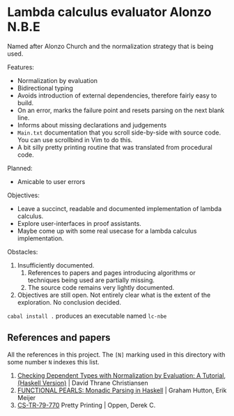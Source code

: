 # Lambda calculus evaluator Alonzo N.B.E

Named after Alonzo Church and the normalization strategy that is being used.

Features:

 * Normalization by evaluation
 * Bidirectional typing
 * Avoids introduction of external dependencies,
   therefore fairly easy to build.
 * On an error, marks the failure point and resets parsing on the next blank line.
 * Informs about missing declarations and judgements
 * `Main.txt` documentation that you scroll side-by-side with source code.
   You can use scrollbind in Vim to do this.
 * A bit silly pretty printing routine
   that was translated from procedural code.

Planned:

 * Amicable to user errors

Objectives:

 * Leave a succinct, readable and documented
   implementation of lambda calculus.
 * Explore user-interfaces in proof assistants.
 * Maybe come up with some real usecase for a lambda calculus implementation.

Obstacles:

 1. Insufficiently documented.
    1. References to papers and pages introducing algorithms
       or techniques being used are partially missing.
    2. The source code remains very lightly documented.
 2. Objectives are still open.
    Not entirely clear what is the extent of the exploration.
    No conclusion decided.

`cabal install .` produces an executable named `lc-nbe`

## References and papers

All the references in this project.
The `[N]` marking used in this directory with some number `N` indexes this list.

 1. [Checking Dependent Types with Normalization by Evaluation: A Tutorial](http://www.davidchristiansen.dk/tutorials/nbe/),
    [(Haskell Version)](http://davidchristiansen.dk/tutorials/implementing-types-hs.pdf) | David Thrane Christiansen
 2. [FUNCTIONAL PEARLS: Monadic Parsing in Haskell](http://www.cs.nott.ac.uk/~pszgmh/pearl.pdf) | Graham Hutton, Erik Meijer
 3. [CS-TR-79-770](http://i.stanford.edu/TR/CS-TR-79-770.html) Pretty Printing | Oppen, Derek C.
